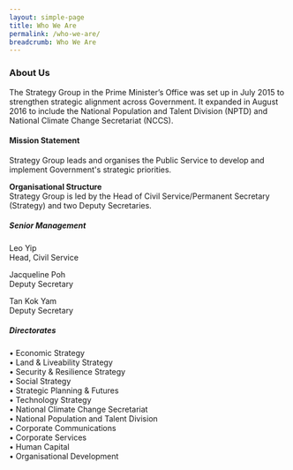```yaml
---
layout: simple-page
title: Who We Are
permalink: /who-we-are/
breadcrumb: Who We Are
---
```


### **About Us**

The Strategy Group in the Prime Minister’s Office was set up in July 2015 to strengthen strategic alignment across Government. It expanded in August 2016 to include the National Population and Talent Division (NPTD) and National Climate Change Secretariat (NCCS).

#### Mission Statement
Strategy Group leads and organises the Public Service to develop and implement Government's strategic priorities. <br   />

**Organisational Structure**<br />
Strategy Group is led by the Head of Civil Service/Permanent Secretary (Strategy) and two Deputy Secretaries. 

##### Senior Management 
Leo Yip<br  />
Head, Civil Service

Jacqueline Poh<br  />
Deputy Secretary

Tan Kok Yam<br  />
Deputy Secretary

##### Directorates 
•	Economic Strategy<br  />
•	Land & Liveability Strategy<br  />
•	Security & Resilience Strategy<br  />
•	Social Strategy<br  />
•	Strategic Planning & Futures<br  />
•	Technology Strategy<br  />
•	National Climate Change Secretariat<br  />
•	National Population and Talent Division<br  />
•	Corporate Communications<br  />
•	Corporate Services<br  />
•	Human Capital<br  />
•	Organisational Development<br  />
